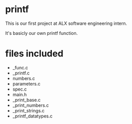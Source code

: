 # printf
This is our first project at ALX software engineering intern.

It's basicly our own printf function.

# files included
- _func.c
- _printf.c
- numbers.c
- parameters.c
- spec.c
- main.h
- _print_base.c
- _print_numbers.c
- _print_strings.c
- _printf_datatypes.c
